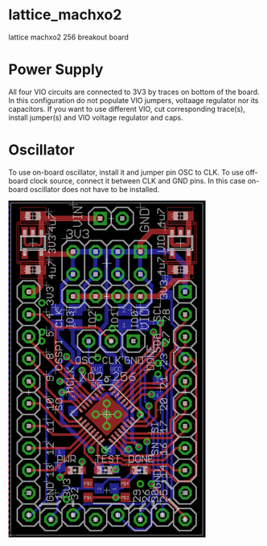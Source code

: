 # lattice_machxo2
lattice machxo2 256 breakout board

# Power Supply
All four VIO circuits are connected to 3V3 by traces on bottom of the board. 
In this configuration do not populate VIO jumpers, voltaage regulator nor its capacitors.
If you want to use different VIO, cut corresponding trace(s), install jumper(s) and 
VIO voltage regulator and caps.

# Oscillator
To use on-board oscillator, install it and jumper pin OSC to CLK.
To use off-board clock source, connect it between CLK and GND pins. 
In this case on-board oscillator does not have to be installed.

![pcb](lattice_machxo2_breakout_v2.png)

